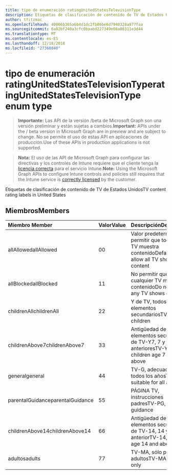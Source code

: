 ```yaml
---
title: tipo de enumeración ratingUnitedStatesTelevisionType
description: Etiquetas de clasificación de contenido de TV de Estados Unidos
author: tfitzmac
ms.openlocfilehash: 40066b365a6b4d1dc2fb86be6d7940328a977faa
ms.sourcegitcommit: 6a82bf240a3cfc0baabd227349e08a08311e3d44
ms.translationtype: MT
ms.contentlocale: es-ES
ms.lasthandoff: 12/18/2018
ms.locfileid: "27360840"
---
```

# <a name="ratingunitedstatestelevisiontype-enum-type"></a><span data-ttu-id="217f2-103">tipo de enumeración ratingUnitedStatesTelevisionType</span><span class="sxs-lookup"><span data-stu-id="217f2-103">ratingUnitedStatesTelevisionType enum type</span></span>

> <span data-ttu-id="217f2-104">**Importante:** Las API de la versión /beta de Microsoft Graph son una versión preliminar y están sujetas a cambios.</span><span class="sxs-lookup"><span data-stu-id="217f2-104">**Important:** APIs under the / beta version in Microsoft Graph are in preview and are subject to change.</span></span> <span data-ttu-id="217f2-105">No se permite el uso de estas API en aplicaciones de producción.</span><span class="sxs-lookup"><span data-stu-id="217f2-105">Use of these APIs in production applications is not supported.</span></span>

> <span data-ttu-id="217f2-106">**Nota:** El uso de las API de Microsoft Graph para configurar las directivas y los controles de Intune requiere que el cliente tenga la [licencia correcta](https://go.microsoft.com/fwlink/?linkid=839381) para el servicio Intune.</span><span class="sxs-lookup"><span data-stu-id="217f2-106">**Note:** Using the Microsoft Graph APIs to configure Intune controls and policies still requires that the Intune service is [correctly licensed](https://go.microsoft.com/fwlink/?linkid=839381) by the customer.</span></span>

<span data-ttu-id="217f2-107">Etiquetas de clasificación de contenido de TV de Estados Unidos</span><span class="sxs-lookup"><span data-stu-id="217f2-107">TV content rating labels in United States</span></span>
## <a name="members"></a><span data-ttu-id="217f2-108">Miembros</span><span class="sxs-lookup"><span data-stu-id="217f2-108">Members</span></span>
|<span data-ttu-id="217f2-109">Miembro	</span><span class="sxs-lookup"><span data-stu-id="217f2-109">Member</span></span>|<span data-ttu-id="217f2-110">Valor</span><span class="sxs-lookup"><span data-stu-id="217f2-110">Value</span></span>|<span data-ttu-id="217f2-111">Descripción</span><span class="sxs-lookup"><span data-stu-id="217f2-111">Description</span></span>|
|:---|:---|:---|
|<span data-ttu-id="217f2-112">allAllowed</span><span class="sxs-lookup"><span data-stu-id="217f2-112">allAllowed</span></span>|<span data-ttu-id="217f2-113">0</span><span class="sxs-lookup"><span data-stu-id="217f2-113">0</span></span>|<span data-ttu-id="217f2-114">Valor predeterminado, permitir que todos los TV muestra contenido</span><span class="sxs-lookup"><span data-stu-id="217f2-114">Default value, allow all TV shows content</span></span>|
|<span data-ttu-id="217f2-115">allBlocked</span><span class="sxs-lookup"><span data-stu-id="217f2-115">allBlocked</span></span>|<span data-ttu-id="217f2-116">1</span><span class="sxs-lookup"><span data-stu-id="217f2-116">1</span></span>|<span data-ttu-id="217f2-117">No permitir que cualquier TV muestra contenido</span><span class="sxs-lookup"><span data-stu-id="217f2-117">Do not allow any TV shows content</span></span>|
|<span data-ttu-id="217f2-118">childrenAll</span><span class="sxs-lookup"><span data-stu-id="217f2-118">childrenAll</span></span>|<span data-ttu-id="217f2-119">2</span><span class="sxs-lookup"><span data-stu-id="217f2-119">2</span></span>|<span data-ttu-id="217f2-120">Y de TV, todos los elementos secundarios</span><span class="sxs-lookup"><span data-stu-id="217f2-120">TV-Y, all children</span></span>|
|<span data-ttu-id="217f2-121">childrenAbove7</span><span class="sxs-lookup"><span data-stu-id="217f2-121">childrenAbove7</span></span>|<span data-ttu-id="217f2-122">3</span><span class="sxs-lookup"><span data-stu-id="217f2-122">3</span></span>|<span data-ttu-id="217f2-123">Antigüedad de elementos secundarios de TV-Y7, 7 y anteriores</span><span class="sxs-lookup"><span data-stu-id="217f2-123">TV-Y7, children age 7 and above</span></span>|
|<span data-ttu-id="217f2-124">general</span><span class="sxs-lookup"><span data-stu-id="217f2-124">general</span></span>|<span data-ttu-id="217f2-125">4</span><span class="sxs-lookup"><span data-stu-id="217f2-125">4</span></span>|<span data-ttu-id="217f2-126">TV-G, adecuada para todos los años</span><span class="sxs-lookup"><span data-stu-id="217f2-126">TV-G, suitable for all ages</span></span>|
|<span data-ttu-id="217f2-127">parentalGuidance</span><span class="sxs-lookup"><span data-stu-id="217f2-127">parentalGuidance</span></span>|<span data-ttu-id="217f2-128">5</span><span class="sxs-lookup"><span data-stu-id="217f2-128">5</span></span>|<span data-ttu-id="217f2-129">PÁGINA TV, instrucciones padres</span><span class="sxs-lookup"><span data-stu-id="217f2-129">TV-PG, parental guidance</span></span>|
|<span data-ttu-id="217f2-130">childrenAbove14</span><span class="sxs-lookup"><span data-stu-id="217f2-130">childrenAbove14</span></span>|<span data-ttu-id="217f2-131">6</span><span class="sxs-lookup"><span data-stu-id="217f2-131">6</span></span>|<span data-ttu-id="217f2-132">Antigüedad de elementos secundarios de TV-14, 14 y anterior</span><span class="sxs-lookup"><span data-stu-id="217f2-132">TV-14, children age 14 and above</span></span>|
|<span data-ttu-id="217f2-133">adultos</span><span class="sxs-lookup"><span data-stu-id="217f2-133">adults</span></span>|<span data-ttu-id="217f2-134">7</span><span class="sxs-lookup"><span data-stu-id="217f2-134">7</span></span>|<span data-ttu-id="217f2-135">TV-MA, sólo para adultos</span><span class="sxs-lookup"><span data-stu-id="217f2-135">TV-MA, adults only</span></span>|





